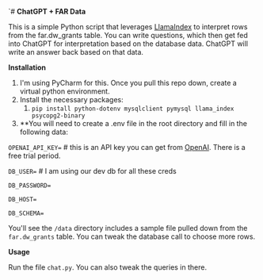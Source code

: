 `# **ChatGPT + FAR Data**

This is a simple Python script that leverages <a href="https://gpt-index.readthedocs.io/en/latest/index.html">LlamaIndex</a> to interpret rows from the far.dw_grants table. You can write questions, which then get fed into ChatGPT for interpretation based on the database data. ChatGPT will write an answer back based on that data. 

**Installation**
1. I'm using PyCharm for this. Once you pull this repo down, create a virtual python environment.
2. Install the necessary packages:
   1. `pip install python-dotenv mysqlclient pymysql llama_index psycopg2-binary`
3. **You will need to create a .env file in the root directory and fill in the following data:

`OPENAI_API_KEY=` # this is an API key you can get from <a href="https://platform.openai.com/overview">OpenAI</a>. There is a free trial period.

`DB_USER=` # I am using our dev db for all these creds

`DB_PASSWORD=`
   
`DB_HOST=`
   
`DB_SCHEMA=`

You'll see the `/data` directory includes a sample file pulled down from the `far.dw_grants` table. You can tweak the database call to choose more rows.

**Usage**

Run the file `chat.py`. You can also tweak the queries in there. 

